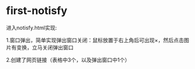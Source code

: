 # first-notisfy
进入notisfy.html实现:

1.窗口弹出，简单实现弹出窗口关闭：鼠标放置于右上角后可出现×，然后点击图片有变换，立马关闭弹出窗口

2.创建了网页链接（表格中3个，以及弹出窗口中1个）
